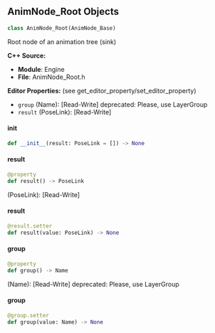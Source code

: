## AnimNode_Root Objects

```python
class AnimNode_Root(AnimNode_Base)
```

Root node of an animation tree (sink)

**C++ Source:**

- **Module**: Engine
- **File**: AnimNode_Root.h

**Editor Properties:** (see get_editor_property/set_editor_property)

- ``group`` (Name):  [Read-Write]
  deprecated: Please, use LayerGroup
- ``result`` (PoseLink):  [Read-Write]

<a id="unreal.AnimNode_Root.__init__"></a>

#### __init__

```python
def __init__(result: PoseLink = []) -> None
```

<a id="unreal.AnimNode_Root.result"></a>

#### result

```python
@property
def result() -> PoseLink
```

(PoseLink):  [Read-Write]

<a id="unreal.AnimNode_Root.result"></a>

#### result

```python
@result.setter
def result(value: PoseLink) -> None
```

<a id="unreal.AnimNode_Root.group"></a>

#### group

```python
@property
def group() -> Name
```

(Name):  [Read-Write]
deprecated: Please, use LayerGroup

<a id="unreal.AnimNode_Root.group"></a>

#### group

```python
@group.setter
def group(value: Name) -> None
```

<a id="unreal.AnimNode_BlendSpaceSampleResult"></a>